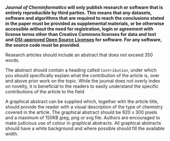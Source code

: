 **_Journal of Cheminformatics_ will only publish research or software that is entirely reproducible
by third parties. This means that any datasets, software and algorithms that are required to
reach the conclusions stated in the paper must be provided as supplemental materials, or be
otherwise accessible without the need for registration, login or agreement with license terms
other than Creative Commons licenses for data and text and
[OSI-approved Open Source Licenses](http://opensource.org/licenses/alphabetical)
for software. For any software, the source code must be provided.**

Research articles should include an abstract that does not exceed 350 words.

The abstract should contain a heading called `Contribution`, under which you should specifically explain what the contribution of the article is, over and above prior work on the topic. While the journal does not overly index on novelty, it is beneficial to the readers to easily understand the specific contributions of the article to the field

A graphical abstract can be supplied which, together with the article title, should provide the
reader with a visual description of the type of chemistry covered in the article. The graphical
abstract should be 920 x 300 pixels and a maximum of 150KB jpeg, png or svg file. Authors are
encouraged to make judicious use of colour in graphical abstracts. All graphical abstracts
should have a white background and where possible should fill the available width.
